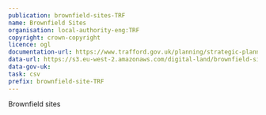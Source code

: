 ```yaml
---
publication: brownfield-sites-TRF
name: Brownfield Sites
organisation: local-authority-eng:TRF
copyright: crown-copyright
licence: ogl
documentation-url: https://www.trafford.gov.uk/planning/strategic-planning/local-plan/brownfield-land-register.aspx
data-url: https://s3.eu-west-2.amazonaws.com/digital-land/brownfield-sites/trafford-2017-12-22-rev1.csv
data-gov-uk: 
task: csv
prefix: brownfield-site-TRF
---
```


Brownfield sites

